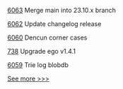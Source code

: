 
[6063](https://github.com/hyperledger/besu/pull/6063) Merge main into 23.10.x branch

[6062](https://github.com/hyperledger/besu/pull/6062) Update changelog release

[6060](https://github.com/hyperledger/besu/pull/6060) Dencun corner cases

[738](https://github.com/hyperledger/fabric-private-chaincode/pull/738) Upgrade ego v1.4.1

[6059](https://github.com/hyperledger/besu/pull/6059) Trie log blobdb


[See more >>>](https://start-here.hyperledger.org/pull-requests)
